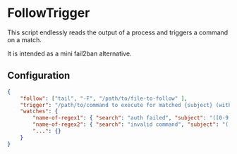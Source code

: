 # FollowTrigger

This script endlessly reads the output of a process and triggers a command on a match.

It is intended as a mini fail2ban alternative.

## Configuration

```json
{
	"follow": ["tail", "-F", "/path/to/file-to-follow" ],
	"trigger": "/path/to/command to execute for matched {subject} (with regex {name})",
	"watches": {
		"name-of-regex1": { "search": "auth failed", "subject": "([0-9.]{7,15})" },
		"name-of-regex2": { "search": "invalid command", "subject": "([0-9.]{7,15})" },
		"...": {}
	}
}
```
